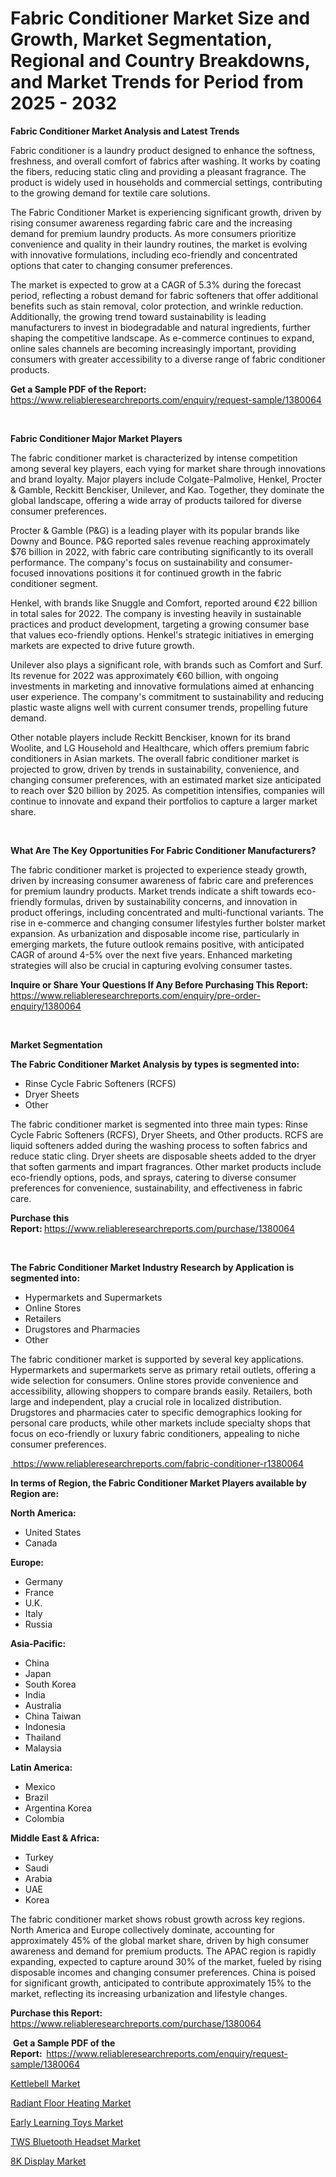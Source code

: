 <p><h1>Fabric Conditioner Market Size and Growth, Market Segmentation, Regional and Country Breakdowns, and Market Trends for Period from 2025 -  2032</h1></p><p><strong>Fabric Conditioner Market Analysis and Latest Trends</strong></p>
<p><p>Fabric conditioner is a laundry product designed to enhance the softness, freshness, and overall comfort of fabrics after washing. It works by coating the fibers, reducing static cling and providing a pleasant fragrance. The product is widely used in households and commercial settings, contributing to the growing demand for textile care solutions.</p><p>The Fabric Conditioner Market is experiencing significant growth, driven by rising consumer awareness regarding fabric care and the increasing demand for premium laundry products. As more consumers prioritize convenience and quality in their laundry routines, the market is evolving with innovative formulations, including eco-friendly and concentrated options that cater to changing consumer preferences.</p><p>The market is expected to grow at a CAGR of 5.3% during the forecast period, reflecting a robust demand for fabric softeners that offer additional benefits such as stain removal, color protection, and wrinkle reduction. Additionally, the growing trend toward sustainability is leading manufacturers to invest in biodegradable and natural ingredients, further shaping the competitive landscape. As e-commerce continues to expand, online sales channels are becoming increasingly important, providing consumers with greater accessibility to a diverse range of fabric conditioner products.</p></p>
<p><strong>Get a Sample PDF of the Report:&nbsp;</strong> <a href="https://www.reliableresearchreports.com/enquiry/request-sample/1380064?utm_campaign=28&utm_medium=2&utm_source=Github&utm_content=ia&utm_term=05042025&utm_id=fabric-conditioner">https://www.reliableresearchreports.com/enquiry/request-sample/1380064</a></p>
<p>&nbsp;</p>
<p><strong>Fabric Conditioner Major Market Players</strong></p>
<p><p>The fabric conditioner market is characterized by intense competition among several key players, each vying for market share through innovations and brand loyalty. Major players include Colgate-Palmolive, Henkel, Procter & Gamble, Reckitt Benckiser, Unilever, and Kao. Together, they dominate the global landscape, offering a wide array of products tailored for diverse consumer preferences.</p><p>Procter & Gamble (P&G) is a leading player with its popular brands like Downy and Bounce. P&G reported sales revenue reaching approximately $76 billion in 2022, with fabric care contributing significantly to its overall performance. The company's focus on sustainability and consumer-focused innovations positions it for continued growth in the fabric conditioner segment.</p><p>Henkel, with brands like Snuggle and Comfort, reported around €22 billion in total sales for 2022. The company is investing heavily in sustainable practices and product development, targeting a growing consumer base that values eco-friendly options. Henkel's strategic initiatives in emerging markets are expected to drive future growth.</p><p>Unilever also plays a significant role, with brands such as Comfort and Surf. Its revenue for 2022 was approximately €60 billion, with ongoing investments in marketing and innovative formulations aimed at enhancing user experience. The company's commitment to sustainability and reducing plastic waste aligns well with current consumer trends, propelling future demand.</p><p>Other notable players include Reckitt Benckiser, known for its brand Woolite, and LG Household and Healthcare, which offers premium fabric conditioners in Asian markets. The overall fabric conditioner market is projected to grow, driven by trends in sustainability, convenience, and changing consumer preferences, with an estimated market size anticipated to reach over $20 billion by 2025. As competition intensifies, companies will continue to innovate and expand their portfolios to capture a larger market share.</p></p>
<p>&nbsp;</p>
<p><strong>What Are The Key Opportunities For Fabric Conditioner Manufacturers?</strong></p>
<p><p>The fabric conditioner market is projected to experience steady growth, driven by increasing consumer awareness of fabric care and preferences for premium laundry products. Market trends indicate a shift towards eco-friendly formulas, driven by sustainability concerns, and innovation in product offerings, including concentrated and multi-functional variants. The rise in e-commerce and changing consumer lifestyles further bolster market expansion. As urbanization and disposable income rise, particularly in emerging markets, the future outlook remains positive, with anticipated CAGR of around 4-5% over the next five years. Enhanced marketing strategies will also be crucial in capturing evolving consumer tastes.</p></p>
<p><strong>Inquire or Share Your Questions If Any Before Purchasing This Report:</strong> <a href="https://www.reliableresearchreports.com/enquiry/pre-order-enquiry/1380064?utm_campaign=28&utm_medium=2&utm_source=Github&utm_content=ia&utm_term=05042025&utm_id=fabric-conditioner">https://www.reliableresearchreports.com/enquiry/pre-order-enquiry/1380064</a></p>
<p>&nbsp;</p>
<p><strong>Market Segmentation</strong></p>
<p><strong>The Fabric Conditioner Market Analysis by types is segmented into:</strong></p>
<p><ul><li>Rinse Cycle Fabric Softeners (RCFS)</li><li>Dryer Sheets</li><li>Other</li></ul></p>
<p><p>The fabric conditioner market is segmented into three main types: Rinse Cycle Fabric Softeners (RCFS), Dryer Sheets, and Other products. RCFS are liquid softeners added during the washing process to soften fabrics and reduce static cling. Dryer sheets are disposable sheets added to the dryer that soften garments and impart fragrances. Other market products include eco-friendly options, pods, and sprays, catering to diverse consumer preferences for convenience, sustainability, and effectiveness in fabric care.</p></p>
<p><strong>Purchase this Report:&nbsp;</strong><a href="https://www.reliableresearchreports.com/purchase/1380064?utm_campaign=28&utm_medium=2&utm_source=Github&utm_content=ia&utm_term=05042025&utm_id=fabric-conditioner">https://www.reliableresearchreports.com/purchase/1380064</a></p>
<p>&nbsp;</p>
<p><strong>The Fabric Conditioner Market Industry Research by Application is segmented into:</strong></p>
<p><ul><li>Hypermarkets and Supermarkets</li><li>Online Stores</li><li>Retailers</li><li>Drugstores and Pharmacies</li><li>Other</li></ul></p>
<p><p>The fabric conditioner market is supported by several key applications. Hypermarkets and supermarkets serve as primary retail outlets, offering a wide selection for consumers. Online stores provide convenience and accessibility, allowing shoppers to compare brands easily. Retailers, both large and independent, play a crucial role in localized distribution. Drugstores and pharmacies cater to specific demographics looking for personal care products, while other markets include specialty shops that focus on eco-friendly or luxury fabric conditioners, appealing to niche consumer preferences.</p></p>
<p><a href="https://www.reliableresearchreports.com/fabric-conditioner-r1380064?utm_campaign=28&utm_medium=2&utm_source=Github&utm_content=ia&utm_term=05042025&utm_id=fabric-conditioner">&nbsp;https://www.reliableresearchreports.com/fabric-conditioner-r1380064</a></p>
<p><strong>In terms of Region, the Fabric Conditioner Market Players available by Region are:</strong></p>
<p>
    <p> <strong> North America: </strong>
        <ul>
            <li>United States</li>
            <li>Canada</li>
        </ul>
        </p> 
    <p> <strong> Europe: </strong>
        <ul>
            <li>Germany</li>
            <li>France</li>
            <li>U.K.</li>
            <li>Italy</li>
            <li>Russia</li>
        </ul>
        </p> 
    <p> <strong> Asia-Pacific: </strong>
        <ul>
            <li>China</li>
            <li>Japan</li>
            <li>South Korea</li>
            <li>India</li>
            <li>Australia</li>
            <li>China Taiwan</li>
            <li>Indonesia</li>
            <li>Thailand</li>
            <li>Malaysia</li>
        </ul>
        </p> 
    <p> <strong> Latin America: </strong>
        <ul>
            <li>Mexico</li>
            <li>Brazil</li>
            <li>Argentina Korea</li>
            <li>Colombia</li>
        </ul>
        </p> 
    <p> <strong> Middle East & Africa: </strong>
        <ul>
            <li>Turkey</li>
            <li>Saudi</li>
            <li>Arabia</li>
            <li>UAE</li>
            <li>Korea</li>
        </ul>
    </p>
    </p>
<p><p>The fabric conditioner market shows robust growth across key regions. North America and Europe collectively dominate, accounting for approximately 45% of the global market share, driven by high consumer awareness and demand for premium products. The APAC region is rapidly expanding, expected to capture around 30% of the market, fueled by rising disposable incomes and changing consumer preferences. China is poised for significant growth, anticipated to contribute approximately 15% to the market, reflecting its increasing urbanization and lifestyle changes.</p></p>
<p><strong>Purchase this Report: </strong><a href="https://www.reliableresearchreports.com/purchase/1380064?utm_campaign=28&utm_medium=2&utm_source=Github&utm_content=ia&utm_term=05042025&utm_id=fabric-conditioner">https://www.reliableresearchreports.com/purchase/1380064</a></p>
<p>&nbsp;<strong>Get a Sample PDF of the Report:&nbsp;&nbsp;</strong><a href="https://www.reliableresearchreports.com/enquiry/request-sample/1380064?utm_campaign=28&utm_medium=2&utm_source=Github&utm_content=ia&utm_term=05042025&utm_id=fabric-conditioner">https://www.reliableresearchreports.com/enquiry/request-sample/1380064</a></p>
<p><strong></strong></p>
<p><p><a href="https://github.com/elceryaneik/Market-Research-Report-List-1/blob/main/kettlebell-market.md?utm_campaign=28&utm_medium=2&utm_source=Github&utm_content=ia&utm_term=05042025&utm_id=fabric-conditioner">Kettlebell Market</a></p><p><a href="https://github.com/luhleickov/Market-Research-Report-List-1/blob/main/radiant-floor-heating-market.md?utm_campaign=28&utm_medium=2&utm_source=Github&utm_content=ia&utm_term=05042025&utm_id=fabric-conditioner">Radiant Floor Heating Market</a></p><p><a href="https://github.com/sukeldrage0g/Market-Research-Report-List-1/blob/main/early-learning-toys-market.md?utm_campaign=28&utm_medium=2&utm_source=Github&utm_content=ia&utm_term=05042025&utm_id=fabric-conditioner">Early Learning Toys Market</a></p><p><a href="https://github.com/dusektwinec3/Market-Research-Report-List-1/blob/main/tws-bluetooth-headset-market.md?utm_campaign=28&utm_medium=2&utm_source=Github&utm_content=ia&utm_term=05042025&utm_id=fabric-conditioner">TWS Bluetooth Headset Market</a></p><p><a href="https://github.com/jullselai/Market-Research-Report-List-1/blob/main/8k-display-market.md?utm_campaign=28&utm_medium=2&utm_source=Github&utm_content=ia&utm_term=05042025&utm_id=fabric-conditioner">8K Display Market</a></p></p>